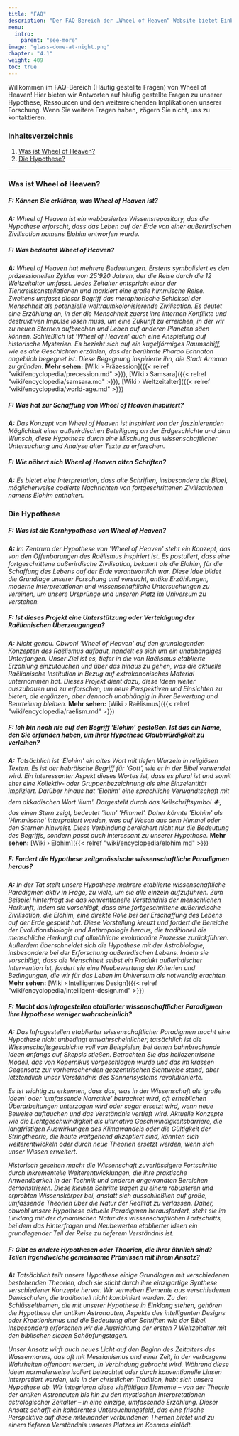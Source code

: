 ```yaml
---
title: "FAQ"
description: "Der FAQ-Bereich der „Wheel of Heaven“-Website bietet Einblicke in die Hypothese, dass das Leben auf der Erde von einer außerirdischen Zivilisation namens Elohim erschaffen wurde. Es bietet Interpretationen alter Schriften, insbesondere der Bibel, als potenzielle Botschaften dieser fortgeschrittenen Wesen. Der Inhalt ist von den Offenbarungen der Raelianer inspiriert und zielt darauf ab, alte Geschichten mit moderner wissenschaftlicher Forschung zu verbinden. Dieser Abschnitt dient als Ressource zum Verständnis der Erzählung der Website und bietet zusätzliches Material für weitere Erkundungen.​"
menu:
  intro:
    parent: "see-more"
image: "glass-dome-at-night.png"
chapter: "4.1"
weight: 409
toc: true
---
```


Willkommen im FAQ-Bereich (Häufig gestellte Fragen) von Wheel of Heaven! Hier bieten wir Antworten auf häufig gestellte Fragen zu unserer Hypothese, Ressourcen und den weiterreichenden Implikationen unserer Forschung. Wenn Sie weitere Fragen haben, zögern Sie nicht, uns zu kontaktieren.

### Inhaltsverzeichnis
1. [Was ist Wheel of Heaven?](#was-ist-wheel-of-heaven)
2. [Die Hypothese?](#die-hypothese)

---

### Was ist Wheel of Heaven?

##### F: Können Sie erklären, was Wheel of Heaven ist?
_**A:** Wheel of Heaven ist ein webbasiertes Wissensrepository, das die Hypothese erforscht, dass das Leben auf der Erde von einer außerirdischen Zivilisation namens Elohim entworfen wurde._

##### F: Was bedeutet Wheel of Heaven?
_**A:** Wheel of Heaven hat mehrere Bedeutungen. Erstens symbolisiert es den präzessionellen Zyklus von 25'920 Jahren, der die Reise durch die 12 Weltzeitalter umfasst. Jedes Zeitalter entspricht einer der Tierkreiskonstellationen und markiert eine große himmlische Reise. Zweitens umfasst dieser Begriff das metaphorische Schicksal der Menschheit als potenzielle weltraumkolonisierende Zivilisation. Es deutet eine Erzählung an, in der die Menschheit zuerst ihre internen Konflikte und destruktiven Impulse lösen muss, um eine Zukunft zu erreichen, in der wir zu neuen Sternen aufbrechen und Leben auf anderen Planeten säen können. Schließlich ist 'Wheel of Heaven' auch eine Anspielung auf historische Mysterien. Es bezieht sich auf ein kugelförmiges Raumschiff, wie es alte Geschichten erzählen, das der berühmte Pharao Echnaton angeblich begegnet ist. Diese Begegnung inspirierte ihn, die Stadt Armana zu gründen._ **Mehr sehen:**  [Wiki › Präzession]({{< relref "wiki/encyclopedia/precession.md" >}}), [Wiki › Samsara]({{< relref "wiki/encyclopedia/samsara.md" >}}), [Wiki › Weltzeitalter]({{< relref "wiki/encyclopedia/world-age.md" >}})

##### F: Was hat zur Schaffung von Wheel of Heaven inspiriert?
_**A:** Das Konzept von Wheel of Heaven ist inspiriert von der faszinierenden Möglichkeit einer außerirdischen Beteiligung an der Erdgeschichte und dem Wunsch, diese Hypothese durch eine Mischung aus wissenschaftlicher Untersuchung und Analyse alter Texte zu erforschen._

##### F: Wie nähert sich Wheel of Heaven alten Schriften?
_**A:** Es bietet eine Interpretation, dass alte Schriften, insbesondere die Bibel, möglicherweise codierte Nachrichten von fortgeschrittenen Zivilisationen namens Elohim enthalten._

### Die Hypothese

##### F: Was ist die Kernhypothese von Wheel of Heaven?

_**A:** Im Zentrum der Hypothese von 'Wheel of Heaven' steht ein Konzept, das von den Offenbarungen des Raëlismus inspiriert ist. Es postuliert, dass eine fortgeschrittene außerirdische Zivilisation, bekannt als die Elohim, für die Schaffung des Lebens auf der Erde verantwortlich war. Diese Idee bildet die Grundlage unserer Forschung und versucht, antike Erzählungen, moderne Interpretationen und wissenschaftliche Untersuchungen zu vereinen, um unsere Ursprünge und unseren Platz im Universum zu verstehen._

##### F: Ist dieses Projekt eine Unterstützung oder Verteidigung der Raëlianischen Überzeugungen?

_**A:** Nicht genau. Obwohl 'Wheel of Heaven' auf den grundlegenden Konzepten des Raëlismus aufbaut, handelt es sich um ein unabhängiges Unterfangen. Unser Ziel ist es, tiefer in die von Raëlismus etablierte Erzählung einzutauchen und über das hinaus zu gehen, was die aktuelle Raëlianische Institution in Bezug auf extrakanonisches Material unternommen hat. Dieses Projekt dient dazu, diese Ideen weiter auszubauen und zu erforschen, um neue Perspektiven und Einsichten zu bieten, die ergänzen, aber dennoch unabhängig in ihrer Bewertung und Beurteilung bleiben._ **Mehr sehen:** [Wiki › Raëlismus]({{< relref "wiki/encyclopedia/raelism.md" >}})

##### F: Ich bin noch nie auf den Begriff 'Elohim' gestoßen. Ist das ein Name, den Sie erfunden haben, um Ihrer Hypothese Glaubwürdigkeit zu verleihen?

_**A:** Tatsächlich ist 'Elohim' ein altes Wort mit tiefen Wurzeln in religiösen Texten. Es ist der hebräische Begriff für 'Gott', wie er in der Bibel verwendet wird. Ein interessanter Aspekt dieses Wortes ist, dass es plural ist und somit eher eine Kollektiv- oder Gruppenbezeichnung als eine Einzelentität impliziert. Darüber hinaus hat 'Elohim' eine sprachliche Verwandtschaft mit dem akkadischen Wort 'ilum'. Dargestellt durch das Keilschriftsymbol 𒀭, das einen Stern zeigt, bedeutet 'ilum' 'Himmel'. Daher könnte 'Elohim' als 'Himmlische' interpretiert werden, was auf Wesen aus dem Himmel oder den Sternen hinweist. Diese Verbindung bereichert nicht nur die Bedeutung des Begriffs, sondern passt auch interessant zu unserer Hypothese._ **Mehr sehen:** [Wiki › Elohim]({{< relref "wiki/encyclopedia/elohim.md" >}})

##### F: Fordert die Hypothese zeitgenössische wissenschaftliche Paradigmen heraus?

_**A:** In der Tat stellt unsere Hypothese mehrere etablierte wissenschaftliche Paradigmen aktiv in Frage, zu viele, um sie alle einzeln aufzuführen. Zum Beispiel hinterfragt sie das konventionelle Verständnis der menschlichen Herkunft, indem sie vorschlägt, dass eine fortgeschrittene außerirdische Zivilisation, die Elohim, eine direkte Rolle bei der Erschaffung des Lebens auf der Erde gespielt hat. Diese Vorstellung kreuzt und fordert die Bereiche der Evolutionsbiologie und Anthropologie heraus, die traditionell die menschliche Herkunft auf allmähliche evolutionäre Prozesse zurückführen. Außerdem überschneidet sich die Hypothese mit der Astrobiologie, insbesondere bei der Erforschung außerirdischen Lebens. Indem sie vorschlägt, dass die Menschheit selbst ein Produkt außerirdischer Intervention ist, fordert sie eine Neubewertung der Kriterien und Bedingungen, die wir für das Leben im Universum als notwendig erachten._ **Mehr sehen:** [Wiki › Intelligentes Design]({{< relref "wiki/encyclopedia/intelligent-design.md" >}})

##### F: Macht das Infragestellen etablierter wissenschaftlicher Paradigmen Ihre Hypothese weniger wahrscheinlich?

_**A:** Das Infragestellen etablierter wissenschaftlicher Paradigmen macht eine Hypothese nicht unbedingt unwahrscheinlicher; tatsächlich ist die Wissenschaftsgeschichte voll von Beispielen, bei denen bahnbrechende Ideen anfangs auf Skepsis stießen. Betrachten Sie das heliozentrische Modell, das von Kopernikus vorgeschlagen wurde und das im krassen Gegensatz zur vorherrschenden geozentrischen Sichtweise stand, aber letztendlich unser Verständnis des Sonnensystems revolutionierte._

_Es ist wichtig zu erkennen, dass das, was in der Wissenschaft als 'große Ideen' oder 'umfassende Narrative' betrachtet wird, oft erheblichen Überarbeitungen unterzogen wird oder sogar ersetzt wird, wenn neue Beweise auftauchen und das Verständnis vertieft wird. Aktuelle Konzepte wie die Lichtgeschwindigkeit als ultimative Geschwindigkeitsbarriere, die langfristigen Auswirkungen des Klimawandels oder die Gültigkeit der Stringtheorie, die heute weitgehend akzeptiert sind, könnten sich weiterentwickeln oder durch neue Theorien ersetzt werden, wenn sich unser Wissen erweitert._

_Historisch gesehen macht die Wissenschaft zuverlässigere Fortschritte durch inkrementelle Weiterentwicklungen, die ihre praktische Anwendbarkeit in der Technik und anderen angewandten Bereichen demonstrieren. Diese kleinen Schritte tragen zu einem robusteren und erprobten Wissenskörper bei, anstatt sich ausschließlich auf große, umfassende Theorien über die Natur der Realität zu verlassen. Daher, obwohl unsere Hypothese aktuelle Paradigmen herausfordert, steht sie im Einklang mit der dynamischen Natur des wissenschaftlichen Fortschritts, bei dem das Hinterfragen und Neubewerten etablierter Ideen ein grundlegender Teil der Reise zu tieferem Verständnis ist._

##### F: Gibt es andere Hypothesen oder Theorien, die Ihrer ähnlich sind? Teilen irgendwelche gemeinsame Prämissen mit Ihrem Ansatz?

_**A:** Tatsächlich teilt unsere Hypothese einige Grundlagen mit verschiedenen bestehenden Theorien, doch sie sticht durch ihre einzigartige Synthese verschiedener Konzepte hervor. Wir verweben Elemente aus verschiedenen Denkschulen, die traditionell nicht kombiniert werden. Zu den Schlüsselthemen, die mit unserer Hypothese in Einklang stehen, gehören die Hypothese der antiken Astronauten, Aspekte des intelligenten Designs oder Kreationismus und die Bedeutung alter Schriften wie der Bibel. Insbesondere erforschen wir die Ausrichtung der ersten 7 Weltzeitalter mit den biblischen sieben Schöpfungstagen._

_Unser Ansatz wirft auch neues Licht auf den Beginn des Zeitalters des Wassermanns, das oft mit Messianismus und einer Zeit, in der verborgene Wahrheiten offenbart werden, in Verbindung gebracht wird. Während diese Ideen normalerweise isoliert betrachtet oder durch konventionelle Linsen interpretiert werden, wie in der christlichen Tradition, hebt sich unsere Hypothese ab. Wir integrieren diese vielfältigen Elemente – von der Theorie der antiken Astronauten bis hin zu den mystischen Interpretationen astrologischer Zeitalter – in eine einzige, umfassende Erzählung. Dieser Ansatz schafft ein kohärentes Untersuchungsfeld, das eine frische Perspektive auf diese miteinander verbundenen Themen bietet und zu einem tieferen Verständnis unseres Platzes im Kosmos einlädt._